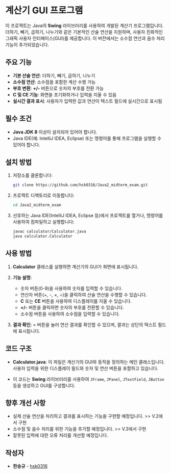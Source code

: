 # 계산기 GUI 프로그램

이 프로젝트는 Java의 **Swing** 라이브러리를 사용하여 개발된 계산기 프로그램입니다. 더하기, 빼기, 곱하기, 나누기와 같은 기본적인 산술 연산을 지원하며, 사용자 친화적인 그래픽 사용자 인터페이스(GUI)를 제공합니다. 이 버전에서는 소수점 연산과 음수 처리 기능이 추가되었습니다.

## 주요 기능

- **기본 산술 연산**: 더하기, 빼기, 곱하기, 나누기
- **소수점 연산**: 소수점을 포함한 계산 수행 가능
- **부호 변환**: **+/-** 버튼으로 숫자의 부호를 전환 가능
- **C 및 CE 기능**: 화면을 초기화하거나 입력을 지울 수 있음
- **실시간 결과 표시**: 사용자가 입력한 값과 연산이 텍스트 필드에 실시간으로 표시됨

## 필수 조건

- **Java JDK 8** 이상이 설치되어 있어야 합니다.
- Java IDE(예: IntelliJ IDEA, Eclipse) 또는 명령어를 통해 프로그램을 실행할 수 있어야 합니다.

## 설치 방법

1. 저장소를 클론합니다:
    ```bash
    git clone https://github.com/hsk0316/Java2_midterm_exam.git
    ```

2. 프로젝트 디렉토리로 이동합니다:
    ```bash
    cd Java2_midterm_exam
    ```

3. 선호하는 Java IDE(IntelliJ IDEA, Eclipse 등)에서 프로젝트를 열거나, 명령어를 사용하여 컴파일하고 실행합니다:
    ```bash
    javac calculator/Calculator.java
    java calculator.Calculator
    ```

## 사용 방법

1. **Calculator** 클래스를 실행하면 계산기의 GUI가 화면에 표시됩니다.

2. **기능 설명**:
   - 숫자 버튼(0-9)을 사용하여 숫자를 입력할 수 있습니다.
   - 연산자 버튼(+, -, ×, ÷)을 클릭하여 산술 연산을 수행할 수 있습니다.
   - **C** 또는 **CE** 버튼을 사용하여 디스플레이를 지울 수 있습니다.
   - **+/-** 버튼을 클릭하면 숫자의 부호를 전환할 수 있습니다.
   - 소수점 버튼을 사용하여 소수점을 입력할 수 있습니다.

3. **결과 확인**: = 버튼을 눌러 연산 결과를 확인할 수 있으며, 결과는 상단의 텍스트 필드에 표시됩니다.

## 코드 구조

- **Calculator.java**: 이 파일은 계산기의 GUI와 동작을 정의하는 메인 클래스입니다. 사용자 입력을 위한 디스플레이 필드와 숫자 및 연산 버튼을 포함하고 있습니다.

- 이 코드는 **Swing** 라이브러리를 사용하여 `JFrame`, `JPanel`, `JTextField`, `JButton` 등을 생성하고 GUI를 구성합니다.

## 향후 개선 사항
- 실제 산술 연산을 처리하고 결과를 표시하는 기능을 구현할 예정입니다. >> V.2에서 구현
- 소수점 및 음수 처리를 위한 기능을 추가할 예정입니다. >> V.3에서 구현
- 잘못된 입력에 대한 오류 처리를 개선할 예정입니다.

## 작성자

- **한승규** - [hsk0316](https://github.com/hsk0316)
